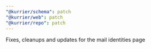 ```yaml
---
"@kurrier/schema": patch
"@kurrier/web": patch
"@kurrier/repo": patch
---
```


Fixes, cleanups and updates for the mail identities page
